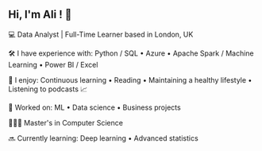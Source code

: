 ## Hi, I'm Ali ! 👋 
💻 Data Analyst | Full-Time Learner based in London, UK

🛠 I have experience with: Python / SQL • Azure • Apache Spark / Machine Learning • Power BI / Excel
 
🌿 I enjoy: Continuous learning • Reading • Maintaining a healthy lifestyle • Listening to podcasts 📈

🌟 Worked on: ML • Data science • Business projects

👨🏻‍🎓 Master's in Computer Science

🔜 Currently learning: Deep learning • Advanced statistics
